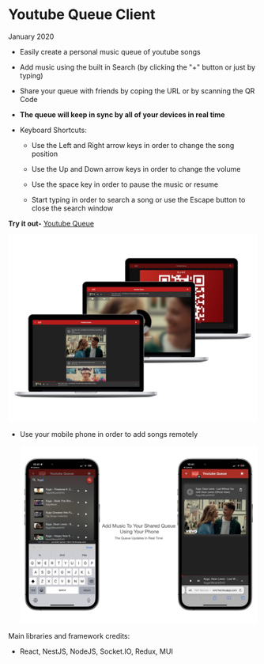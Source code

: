 # Youtube Queue Client

January 2020

- Easily create a personal music queue of youtube songs

- Add music using the built in Search (by clicking the "+" button or just by typing)

- Share your queue with friends by coping the URL or by scanning the QR Code

- **The queue will keep in sync by all of your devices in real time**

- Keyboard Shortcuts: 
  
  - Use the Left and Right arrow keys in order to change the song position
  
  - Use the Up and Down arrow keys in order to change the volume
  
  - Use the space key in order to pause the music or resume
  
  - Start typing in order to search a song or use the Escape button to close the search window



**Try it out-** [Youtube Queue](https://bit.ly/youtube-queue)

![](https://raw.githubusercontent.com/omricunio/YoutubeQueueClient/master/preview/screenshot_1.jpg)

- Use your mobile phone in order to add songs remotely
  
  
  
  ![](https://raw.githubusercontent.com/omricunio/YoutubeQueueClient/master/preview/screenshot_2.jpg)

Main libraries and framework credits:

- React, NestJS, NodeJS, Socket.IO, Redux, MUI



